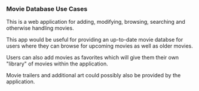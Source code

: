 ### Movie Database Use Cases
This is a web application for adding, modifying, browsing, searching and otherwise handling movies.

This app would be useful for providing an up-to-date movie databse for users where they can browse for upcoming movies as well as older movies.

Users can also add movies as favorites which will give them their own "library" of movies within the application.

Movie trailers and additional art could possibly also be provided by the application.